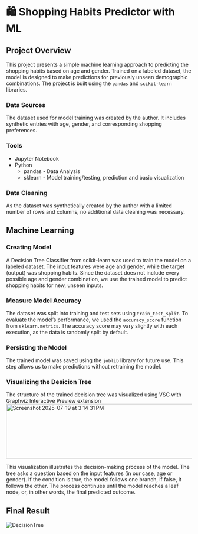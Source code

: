 # 🛍️ Shopping Habits Predictor with ML
## Project Overview
This project presents a simple machine learning approach to predicting the shopping habits based on age and gender. Trained on a labeled dataset, the model is designed to make predictions for previously unseen demographic combinations. The project is built using the <code style="color : name_color">pandas</code>  and <code style="color : name_color">scikit-learn</code> libraries. 

### Data Sources
The dataset used for model training was created by the author. It includes synthetic entries with age, gender, and corresponding shopping preferences.

### Tools
- Jupyter Notebook
- Python 
  - pandas - Data Analysis
  - sklearn - Model training/testing, prediction and basic visualization
 
### Data Cleaning
As the dataset was synthetically created by the author with a limited number of rows and columns, no additional data cleaning was necessary.

## Machine Learning
### Creating Model
A Decision Tree Classifier from scikit-learn was used to train the model on a labeled dataset. The input features were age and gender, while the target (output) was shopping habits. Since the dataset does not include every possible age and gender combination, we use the trained model to predict shopping habits for new, unseen inputs.
### Measure Model Accuracy  
The dataset was split into training and test sets using <code style="color : name_color">train_test_split</code>. To evaluate the model’s performance, we used the <code style="color : name_color">accuracy_score</code> function from <code style="color : name_color">sklearn.metrics</code>. The accuracy score may vary slightly with each execution, as the data is randomly split by default.

### Persisting the Model
The trained model was saved using the <code style="color : name_color">joblib</code> library for future use. This step allows us to make predictions without retraining the model.
### Visualizing the Desicion Tree
The structure of the trained decision tree was visualized using VSC with Graphviz Interactive Preview extension <img width="541" height="148" alt="Screenshot 2025-07-19 at 3 14 31 PM" src="https://github.com/user-attachments/assets/4d92f215-372c-418a-b015-36b2aa4c025d" />

This visualization illustrates the decision-making process of the model. The tree asks a question based on the input features (in our case, age or gender). If the condition is true, the model follows one branch, if false, it follows the other. The process continues until the model reaches a leaf node, or, in other words, the final predicted outcome.

## Final Result
![DecisionTree](https://github.com/user-attachments/assets/01ecf529-c81d-46f5-a3a4-0acb789a93f9)
